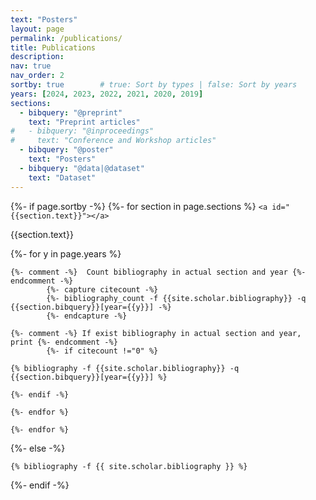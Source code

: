 ```yaml
---
text: "Posters"
layout: page
permalink: /publications/
title: Publications
description: 
nav: true
nav_order: 2
sortby: true        # true: Sort by types | false: Sort by years
years: [2024, 2023, 2022, 2021, 2020, 2019]
sections:
  - bibquery: "@preprint"
    text: "Preprint articles"
#   - bibquery: "@inproceedings"
#     text: "Conference and Workshop articles"
  - bibquery: "@poster"
    text: "Posters"
  - bibquery: "@data|@dataset"
    text: "Dataset"
---
```

<!-- _pages/publications.md -->

<div class="publications">

{%- if page.sortby -%}
{%- for section in page.sections %}
`<a id="{{section.text}}"></a>`

<p class="bibtitle">{{section.text}}</p>
{%- for y in page.years %}

    {%- comment -%}  Count bibliography in actual section and year {%- endcomment -%}
            {%- capture citecount -%}
            {%- bibliography_count -f {{site.scholar.bibliography}} -q {{section.bibquery}}[year={{y}}] -%}
            {%- endcapture -%}

    {%- comment -%} If exist bibliography in actual section and year, print {%- endcomment -%}
            {%- if citecount !="0" %}

    {% bibliography -f {{site.scholar.bibliography}} -q {{section.bibquery}}[year={{y}}] %}

    {%- endif -%}

    {%- endfor %}

    {%- endfor %}

{%- else -%}

    {% bibliography -f {{ site.scholar.bibliography }} %}

{%- endif -%}

</div>
